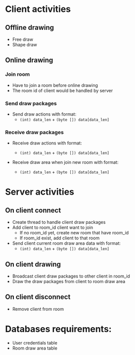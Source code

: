 # Client activities

## Offline drawing

- Free draw
- Shape draw

## Online drawing

### Join room

- Have to join a room before online drawing
- The room id of client would be handled by server

### Send draw packages

- Send draw actions with format:
    - `(int) data_len` + `(byte []) data[data_len]`

### Receive draw packages
- Receive draw actions with format:
    - `(int) data_len` + `(byte []) data[data_len]`

- Receive draw area when join new room with format:
    - `(int) data_len` + `(byte []) data[data_len]`

# Server activities

## On client connect

- Create thread to handle client draw packages
- Add client to room_id client want to join
    - If no room_id yet, create new room that have room_id
    - If room_id exist, add client to that room
- Send client current room draw area data with format:
    - `(int) data_len` + `(byte []) data[data_len]`

## On client drawing

- Broadcast client draw packages to other client in room_id
- Draw the draw packages from client to room draw area

## On client disconnect

- Remove client from room

# Databases requirements:

- User credentials table
- Room draw area table